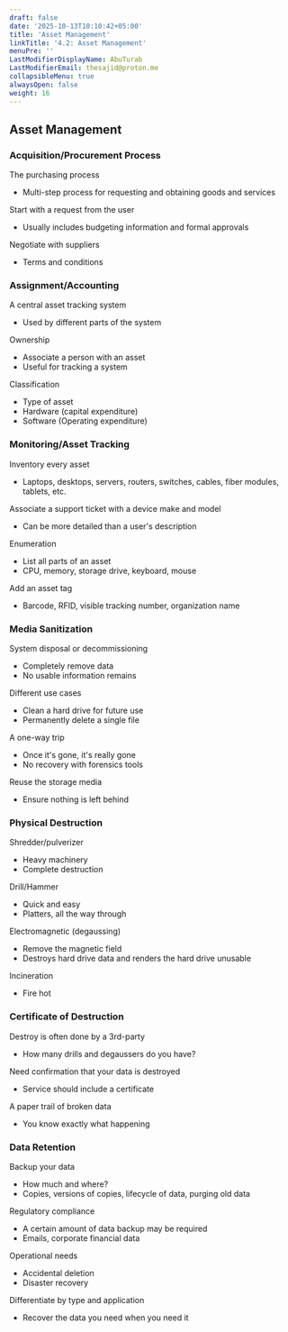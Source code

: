 ```yaml
---
draft: false
date: '2025-10-13T10:10:42+05:00'
title: 'Asset Management'
linkTitle: '4.2: Asset Management'
menuPre: ''
LastModifierDisplayName: AbuTurab
LastModifierEmail: thesajid@proton.me
collapsibleMenu: true
alwaysOpen: false
weight: 16
---
```


## Asset Management

### Acquisition/Procurement Process

The purchasing process
- Multi-step process for requesting and obtaining goods and services

Start with a request from the user
- Usually includes budgeting information and formal approvals

Negotiate with suppliers
- Terms and conditions

### Assignment/Accounting

A central asset tracking system
- Used by different parts of the system

Ownership
- Associate a person with an asset
- Useful for tracking a system

Classification
- Type of asset
- Hardware (capital expenditure)
- Software (Operating expenditure)

### Monitoring/Asset Tracking

Inventory every asset
- Laptops, desktops, servers, routers, switches, cables, fiber modules, tablets, etc.

Associate a support ticket with a device make and model
- Can be more detailed than a user's description

Enumeration
- List all parts of an asset
- CPU, memory, storage drive, keyboard, mouse

Add an asset tag
- Barcode, RFID, visible tracking number, organization name

### Media Sanitization

System disposal or decommissioning
- Completely remove data
- No usable information remains

Different use cases
- Clean a hard drive for future use
- Permanently delete a single file

A one-way trip
- Once it's gone, it's really gone
- No recovery with forensics tools

Reuse the storage media
- Ensure nothing is left behind

### Physical Destruction

Shredder/pulverizer
- Heavy machinery
- Complete destruction

Drill/Hammer
- Quick and easy
- Platters, all the way through

Electromagnetic (degaussing)
- Remove the magnetic field
- Destroys hard drive data and renders the hard drive unusable

Incineration
- Fire hot

### Certificate of Destruction

Destroy is often done by a 3rd-party
- How many drills and degaussers do you have?

Need confirmation that your data is destroyed
- Service should include a certificate

A paper trail of broken data
- You know exactly what happening

### Data Retention

Backup your data
- How much and where?
- Copies, versions of copies, lifecycle of data, purging old data

Regulatory compliance
- A certain amount of data backup may be required
- Emails, corporate financial data

Operational needs
- Accidental deletion
- Disaster recovery

Differentiate by type and application
- Recover the data you need when you need it
